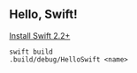Hello, Swift!
---

[Install Swift 2.2+](https://swift.org/getting-started/#installing-swift)

```
swift build
.build/debug/HelloSwift <name>
```
